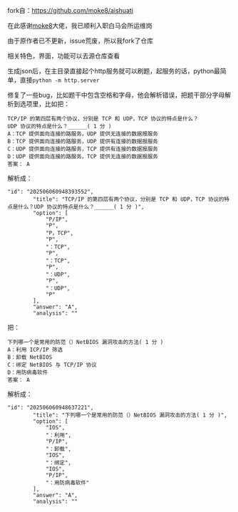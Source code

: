fork自：https://github.com/moke8/aishuati

在此感谢[moke8](https://github.com/moke8)大佬，我已顺利入职白马会所运维岗

由于原作者已不更新，issue荒废，所以我fork了仓库

相关特色，界面，功能可以去源仓库查看

生成json后，在主目录直接起个http服务就可以刷题，起服务的话，python最简单，直接`python -m http.server`


修复了一些bug，比如题干中包含空格和字母，他会解析错误，把题干部分字母解析到选项里，比如把：

```
TCP/IP 的第四层有两个协议，分别是 TCP 和 UDP，TCP 协议的特点是什么？
UDP 协议的特点是什么？______( 1 分 )
A：TCP 提供面向连接的路服务，UDP 提供无连接的数据报服务
B：TCP 提供面向连接的路服务，UDP 提供有连接的数据报服务
C：UDP 提供面向连接的路服务，TCP 提供有连接的数据报服务
D：UDP 提供面向连接的路服务，TCP 提供无连接的数据报服务
答案： A
```

解析成：

```
"id": "202506060948393552",
        "title": "TCP/IP 的第四层有两个协议，分别是 TCP 和 UDP，TCP 协议的特点是什么？UDP 协议的特点是什么？______( 1 分 )",
        "option": [
            "P/IP",
            "P",
            "P，TCP",
            "P",
            "：TCP",
            "P",
            "：TCP",
            "P",
            "：UDP",
            "P",
            "：UDP",
            "P"
        ],
        "answer": "A",
        "analysis": ""
```

把：

```
下列哪一个是常用的防范（）NetBIOS 漏洞攻击的方法( 1 分 )
A：利用 ICP/IP 筛选
B：卸载 NetBIOS
C：绑定 NetBIOS 与 TCP/IP 协议
D：用防病毒软件
答案： A
```

解析成：

```
"id": "202506060948637221",
        "title": "下列哪一个是常用的防范（）NetBIOS 漏洞攻击的方法( 1 分 )",
        "option": [
            "IOS",
            "：利用",
            "P/IP",
            "：卸载",
            "IOS",
            "：绑定",
            "IOS",
            "P/IP",
            "：用防病毒软件"
        ],
        "answer": "A",
        "analysis": ""
```

